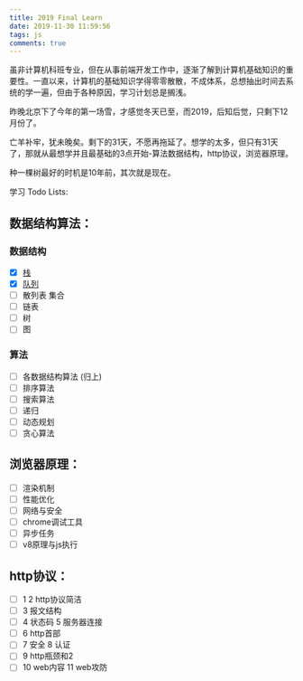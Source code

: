 ```yaml
---
title: 2019 Final Learn
date: 2019-11-30 11:59:56
tags: js
comments: true
---
```


虽非计算机科班专业，但在从事前端开发工作中，逐渐了解到计算机基础知识的重要性。一直以来，计算机的基础知识学得零零散散，不成体系，总想抽出时间去系统的学一遍，但由于各种原因，学习计划总是搁浅。

昨晚北京下了今年的第一场雪，才感觉冬天已至，而2019，后知后觉，只剩下12月份了。

亡羊补牢，犹未晚矣。剩下的31天，不愿再拖延了。想学的太多，但只有31天了，那就从最想学并且最基础的3点开始-算法数据结构，http协议，浏览器原理。

种一棵树最好的时机是10年前，其次就是现在。

学习 Todo Lists:

## 数据结构算法：
### 数据结构
- [x] [栈](/2019/12/01/栈/)
- [x] [队列](/2019/12/01/队列/)
- [ ] 散列表 集合
- [ ] 链表
- [ ] 树
- [ ] 图

### 算法
- [ ] 各数据结构算法 (归上)
- [ ] 排序算法
- [ ] 搜索算法
- [ ] 递归
- [ ] 动态规划
- [ ] 贪心算法

## 浏览器原理：
- [ ] 渲染机制
- [ ] 性能优化
- [ ] 网络与安全
- [ ] chrome调试工具
- [ ] 异步任务
- [ ] v8原理与js执行

## http协议：
- [ ] 1 2 http协议简洁 
- [ ] 3 报文结构 
- [ ] 4 状态码 5 服务器连接 
- [ ] 6 http首部
- [ ] 7 安全 8 认证
- [ ] 9 http瓶颈和2 
- [ ] 10 web内容 11 web攻防 
